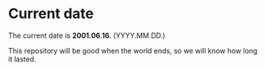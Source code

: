 # Current date

The current date is **2001.06.16.** (YYYY.MM.DD.)

This repository will be good when the world ends, so we will know how long it lasted.